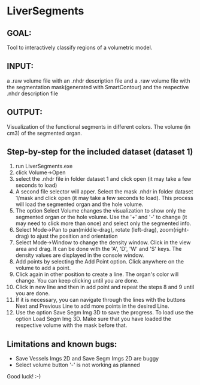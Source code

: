 # LiverSegments

## GOAL: 
Tool to interactively classify regions of a volumetric model.
## INPUT: 
a .raw volume file with an .nhdr description file and a .raw volume file with the segmentation mask(generated with SmartContour) and the respective .nhdr description file

## OUTPUT: 
Visualization of the functional segments in different colors. The volume (in cm3) of the segmented organ.

## Step-by-step for the included dataset (dataset 1)
1. run LiverSegments.exe
2. click Volume->Open
3. select the .nhdr file in folder dataset 1 and click open (it may take a few seconds to load)
4. A second file selector will apper. Select the mask .nhdr in folder dataset 1/mask and click open (it may take a few seconds to load). This process will load the segmented organ and the hole volume.
5. The option Select Volume changes the visualization to show only the segmented organ or the hole volume. Use the '+' and '-' to change (it may need to click more than once) and select only the segmented info.
6. Select Mode->Pan to pan(middle-drag), rotate (left-drag), zoom(right-drag) to ajust the position and orientation
7. Select Mode->Window to change the density window. Click in the view area and drag. It can be done with the 'A', 'D', 'W' and 'S' keys. The density values are displayed in the console window.
8. Add points by selecting the Add Point option. Click anywhere on the volume to add a point.
9. Click again in other position to create a line. The organ's color will change. You can keep clicking until you are done.
10. Click in new line and then in add point and repeat the steps 8 and 9 until you are done.
11. If it is necessary, you can navigate through the lines with the buttons Next and Previous Line to add more points in the desired Line.
12. Use the option Save Segm Img 3D to save the progress. To load use the option Load Segm Img 3D. Make sure that you have loaded the respective volume with the mask before that.

## Limitations and known bugs:
- Save Vessels Imgs 2D and Save Segm Imgs 2D are buggy
- Select volume button '-' is not working as planned


Good luck! :-)

